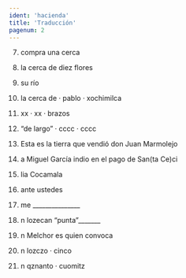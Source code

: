 ```yaml
---
ident: 'hacienda'
title: 'Traducción'
pagenum: 2
---
```

7.	compra una cerca
8.	la cerca de diez flores
9.	su río
10.	la cerca de · pablo · xochimilca 
11.	xx · xx · brazos
12.	“de largo” · cccc · cccc

13.	Esta es la tierra que vendió don Juan Marmolejo
14.	a Miguel García indio en el pago de San(ta Ce)ci 
15.	lia Cocamala

16.	ante ustedes
17.	me _______________
18.	n	lozecan “punta”_______
19.	n	Melchor es quien convoca 
20.	n	lozczo · cinco
21.	n	qznanto · cuomitz 
